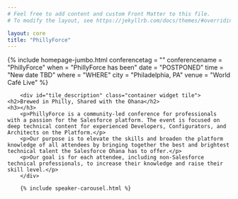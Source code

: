 ```yaml
---
# Feel free to add content and custom Front Matter to this file.
# To modify the layout, see https://jekyllrb.com/docs/themes/#overriding-theme-defaults

layout: core
title: "PhillyForce"
---
```


<div class="container-flex">
        {% include homepage-jumbo.html
                conferencetag = ""
                conferencename = "PhillyForce"
                when = "PhillyForce has been"
                date = "POSTPONED"
                time = "New date TBD"
                where = "WHERE"
                city = "Philadelphia, PA"
                venue = "World Café Live"
        %}

        <div id="tile_description" class="container widget tile">
	<h2>Brewed in Philly, Shared with the Ohana</h2>
	<h3></h3>
        <p>PhillyForce is a community-led conference for professionals with a passion for the Salesforce platform. The event is focused on deep technical content for experienced Developers, Configurators, and Architects on the Platform.</p>
        <p>Our purpose is to elevate the skills and broaden the platform knowledge of all attendees by bringing together the best and brightest technical talent the Salesforce Ohana has to offer.</p>
        <p>Our goal is for each attendee, including non-Salesforce technical professionals, to increase their knowledge and raise their skill level.</p>
        </div>

        {% include speaker-carousel.html %}

</div>
